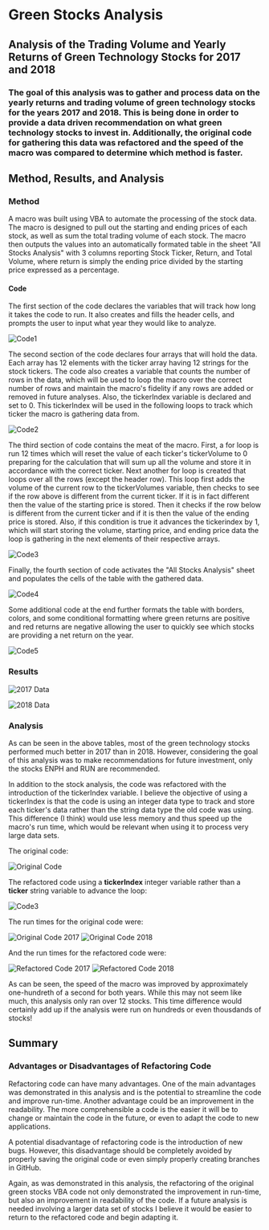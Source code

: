 # Green Stocks Analysis

## Analysis of the Trading Volume and Yearly Returns of Green Technology Stocks for 2017 and 2018

### The goal of this analysis was to gather and process data on the yearly returns and trading volume of green technology stocks for the years 2017 and 2018. This is being done in order to provide a data driven recommendation on what green technology stocks to invest in. Additionally, the original code for gathering this data was refactored and the speed of the macro was compared to determine which method is faster.

## Method, Results, and Analysis

### Method

A macro was built using VBA to automate the processing of the stock data. The macro is designed to pull out the starting and ending prices of each stock, as well as sum the total trading volume of each stock. The macro then outputs the values into an automatically formated table in the sheet "All Stocks Analysis" with 3 columns reporting Stock Ticker, Return, and Total Volume, where return is simply the ending price divided by the starting price expressed as a percentage.

#### Code

The first section of the code declares the variables that will track how long it takes the code to run. It also creates and fills the header cells, and prompts the user to input what year they would like to analyze.

![Code1](/Resources/VBA_Challenge_Code1.png)

The second section of the code declares four arrays that will hold the data. Each array has 12 elements with the ticker array having 12 strings for the stock tickers. The code also creates a variable that counts the number of rows in the data, which will be used to loop the macro over the correct number of rows and maintain the macro's fidelity if any rows are added or removed in future analyses. Also, the tickerIndex variable is declared and set to 0. This tickerIndex will be used in the following loops to track which ticker the macro is gathering data from.

![Code2](/Resources/VBA_Challenge_Code2.png)

The third section of code contains the meat of the macro. First, a for loop is run 12 times which will reset the value of each ticker's tickerVolume to 0 preparing for the calculation that will sum up all the volume and store it in accordance with the correct ticker. Next another for loop is created that loops over all the rows (except the header row). This loop first adds the volume of the current row to the tickerVolumes variable, then checks to see if the row above is different from the current ticker. If it is in fact different then the value of the starting price is stored. Then it checks if the row below is different from the current ticker and if it is then the value of the ending price is stored. Also, if this condition is true it advances the tickerindex by 1, which will start storing the volume, starting price, and ending price data the loop is gathering in the next elements of their respective arrays.

![Code3](/Resources/VBA_Challenge_Code3.png)

Finally, the  fourth section of code activates the "All Stocks Analysis" sheet and populates the cells of the table with the gathered data.

![Code4](/Resources/VBA_Challenge_Code4.png)

Some additional code at the end further formats the table with borders, colors, and some conditional formatting where green returns are positive and red returns are negative allowing the user to quickly see which stocks are providing a net return on the year.

![Code5](/Resources/VBA_Challenge_Code5.png)

### Results

![2017 Data](/Resources/VBA_Challenge_2017_data.png)

![2018 Data](/Resources/VBA_Challenge_2018_data.png)

### Analysis

As can be seen in the above tables, most of the green technology stocks performed much better in 2017 than in 2018. However, considering the goal of this analysis was to make recommendations for future investment, only the stocks ENPH and RUN are recommended.

In addition to the stock analysis, the code was refactored with the introduction of the tickerIndex variable. I believe the objective of using a tickerIndex is that the code is using an integer data type to track and store each ticker's data rather than the string data type the old code was using. This difference (I think) would use less memory and thus speed up the macro's run time, which would be relevant when using it to process very large data sets.

The original code:

![Original Code](/Resources/Green_Stocks_Code1.png)

The refactored code using a **tickerIndex** integer variable rather than a **ticker** string variable to advance the loop:

![Code3](/Resources/VBA_Challenge_Code3.png)

The run times for the original code were:

![Original Code 2017](/Resources/Green_Stocks_2017.png)
![Original Code 2018](/Resources/Green_Stocks_2018.png)

And the run times for the refactored code were:

![Refactored Code 2017](/Resources/VBA_Challenge_2017.png)
![Refactored Code 2018](/Resources/VBA-Challenge_2018.png)

As can be seen, the speed of the macro was improved by approximately one-hundreth of a second for both years. While this may not seem like much, this analysis only ran over 12 stocks. This time difference would certainly add up if the analysis were run on hundreds or even thousdands of stocks!

## Summary

### Advantages or Disadvantages of Refactoring Code

Refactoring code can have many advantages. One of the main advantages was demonstrated in this analysis and is the potential to streamline the code and improve run-time. Another advantage could be an improvement in the readability. The more comprehensible a code is the easier it will be to change or maintain the code in the future, or even to adapt the code to new applications. 

A potential disadvantage of refactoring code is the introduction of new bugs. However, this disadvantage should be completely avoided by properly saving the original code or even simply properly creating branches in GitHub. 

Again, as was demonstrated in this analysis, the refactoring of the original green stocks VBA code not only demonstrated the improvement in run-time, but also an improvement in readability of the code. If a future analysis is needed involving a larger data set of stocks I believe it would be easier to return to the refactored code and begin adapting it.


